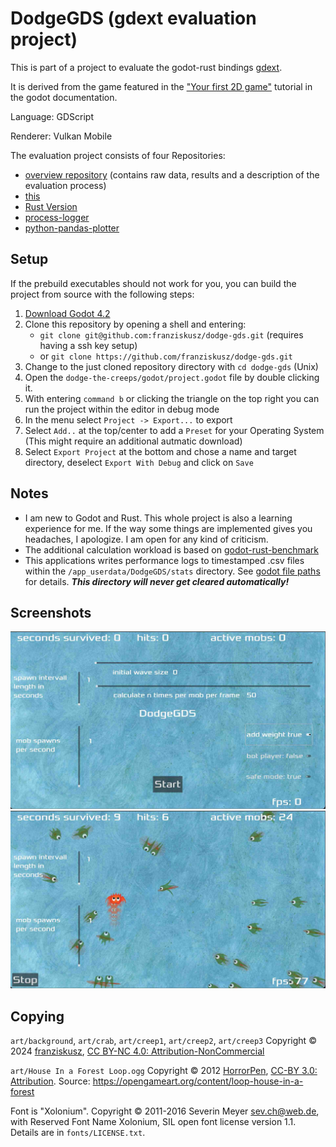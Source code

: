 # DodgeGDS (gdext evaluation project)

This is part of a project to evaluate the godot-rust bindings [gdext](https://github.com/godot-rust/gdext).

It is derived from the game featured in the
["Your first 2D game"](https://docs.godotengine.org/en/latest/getting_started/first_2d_game/index.html)
tutorial in the godot documentation.

Language: GDScript

Renderer: Vulkan Mobile

The evaluation project consists of four Repositories:
- [overview repository](https://github.com/franziskusz/gdext-evaluation) (contains raw data, results and a description of the evaluation process)
- [this](https://github.com/franziskusz/dodge-gds)
- [Rust Version](https://github.com/franziskusz/dodge-r)
- [process-logger](https://github.com/franziskusz/process-logger)
- [python-pandas-plotter](https://github.com/franziskusz/pandas-plotter)

## Setup
If the prebuild executables should not work for you, you can build the project from source with the following steps:
1. [Download Godot 4.2](https://godotengine.org/download/archive/4.2-stable/)
2. Clone this repository by opening a shell and entering:
   - `git clone git@github.com:franziskusz/dodge-gds.git` (requires having a ssh key setup)
   - or `git clone https://github.com/franziskusz/dodge-gds.git` 
4. Change to the just cloned repository directory with `cd dodge-gds` (Unix)
5. Open the `dodge-the-creeps/godot/project.godot` file by double clicking it.
6. With entering `command b` or clicking the triangle on the top right you can run the project within the editor in debug mode
7. In the menu select `Project -> Export...` to export
8. Select `Add..` at the top/center to add a `Preset` for your Operating System (This might require an additional autmatic download)
9. Select `Export Project` at the bottom and chose a name and target directory, deselect `Export With Debug` and click on `Save`


## Notes
- I am new to Godot and Rust. This whole project is also a learning experience for me. If the way some things are implemented gives you headaches, I apologize. I am open for any kind of criticism.
- The additional calculation workload is based on [godot-rust-benchmark](https://github.com/extrawurst/godot-rust-benchmark/tree/main)
- This applications writes performance logs to timestamped .csv files within the `/app_userdata/DodgeGDS/stats` directory. See [godot file paths](https://docs.godotengine.org/en/stable/tutorials/io/data_paths.html) for details. ***This directory will never get cleared automatically!***


## Screenshots

![main_menu](screenshots/dodgegds_main.jpg)
![run](screenshots/dodgegds_run.jpg)

## Copying
`art/background`, `art/crab`, `art/creep1`, `art/creep2`, `art/creep3` Copyright &copy; 2024 [franziskusz](https://github.com/franziskusz), [CC BY-NC 4.0: Attribution-NonCommercial](https://creativecommons.org/licenses/by-nc/4.0/)

`art/House In a Forest Loop.ogg` Copyright &copy; 2012 [HorrorPen](https://opengameart.org/users/horrorpen), [CC-BY 3.0: Attribution](http://creativecommons.org/licenses/by/3.0/). Source: https://opengameart.org/content/loop-house-in-a-forest

Font is "Xolonium". Copyright &copy; 2011-2016 Severin Meyer <sev.ch@web.de>, with Reserved Font Name Xolonium, SIL open font license version 1.1. Details are in `fonts/LICENSE.txt`.
